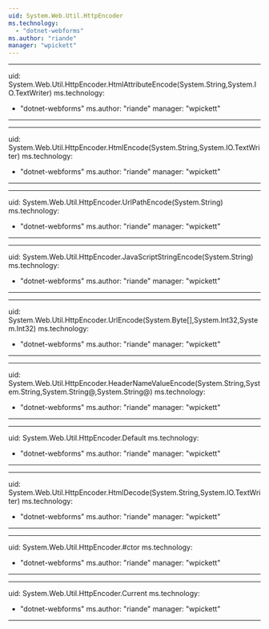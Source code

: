 ```yaml
---
uid: System.Web.Util.HttpEncoder
ms.technology: 
  - "dotnet-webforms"
ms.author: "riande"
manager: "wpickett"
---
```


---
uid: System.Web.Util.HttpEncoder.HtmlAttributeEncode(System.String,System.IO.TextWriter)
ms.technology: 
  - "dotnet-webforms"
ms.author: "riande"
manager: "wpickett"
---

---
uid: System.Web.Util.HttpEncoder.HtmlEncode(System.String,System.IO.TextWriter)
ms.technology: 
  - "dotnet-webforms"
ms.author: "riande"
manager: "wpickett"
---

---
uid: System.Web.Util.HttpEncoder.UrlPathEncode(System.String)
ms.technology: 
  - "dotnet-webforms"
ms.author: "riande"
manager: "wpickett"
---

---
uid: System.Web.Util.HttpEncoder.JavaScriptStringEncode(System.String)
ms.technology: 
  - "dotnet-webforms"
ms.author: "riande"
manager: "wpickett"
---

---
uid: System.Web.Util.HttpEncoder.UrlEncode(System.Byte[],System.Int32,System.Int32)
ms.technology: 
  - "dotnet-webforms"
ms.author: "riande"
manager: "wpickett"
---

---
uid: System.Web.Util.HttpEncoder.HeaderNameValueEncode(System.String,System.String,System.String@,System.String@)
ms.technology: 
  - "dotnet-webforms"
ms.author: "riande"
manager: "wpickett"
---

---
uid: System.Web.Util.HttpEncoder.Default
ms.technology: 
  - "dotnet-webforms"
ms.author: "riande"
manager: "wpickett"
---

---
uid: System.Web.Util.HttpEncoder.HtmlDecode(System.String,System.IO.TextWriter)
ms.technology: 
  - "dotnet-webforms"
ms.author: "riande"
manager: "wpickett"
---

---
uid: System.Web.Util.HttpEncoder.#ctor
ms.technology: 
  - "dotnet-webforms"
ms.author: "riande"
manager: "wpickett"
---

---
uid: System.Web.Util.HttpEncoder.Current
ms.technology: 
  - "dotnet-webforms"
ms.author: "riande"
manager: "wpickett"
---
